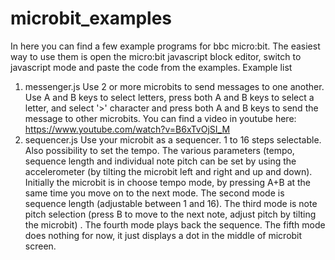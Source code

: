 # microbit_examples
In here you can find a few example programs for bbc micro:bit. The easiest way to use them is open the micro:bit javascript block editor, switch to javascript mode and paste the code from the examples.
Example list
1. messenger.js Use 2 or more microbits to send messages to one another. Use A and B keys to select letters, press both A and B keys to select a letter, and select '>' character and press both A and B keys to send the message to other microbits.
You can find a video in youtube here: https://www.youtube.com/watch?v=B6xTvOjSI_M
2. sequencer.js Use your microbit as a sequencer. 1 to 16 steps selectable. Also possibility to set the tempo. The various parameters (tempo, sequence length and individual note pitch can be set by using the accelerometer (by tilting the microbit left and right and up and down). Initially the microbit is in choose tempo mode, by pressing A+B at the same time you move on to the next mode. The second mode is sequence length (adjustable between 1 and 16). The third mode is note pitch selection (press B to move to the next note, adjust pitch by tilting the microbit) . The fourth mode plays back the sequence. The fifth mode does nothing for now, it just displays a dot in the middle of microbit screen.
